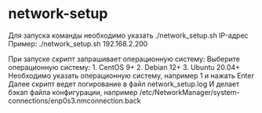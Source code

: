 # network-setup

Для запуска команды необходимо указать ./network_setup.sh IP-адрес
Пример: ./network_setup.sh 192.168.2.200

При запуске скрипт запрашивает операционную систему:
Выберите операционную систему: 1. CentOS 9+ 2. Debian 12+ 3. Ubuntu 20.04+
Необходимо указать операционную систему, например 1 и нажать Enter
Далее скрипт ведет логирование в файл network_setup.log
И делает бэкап файла конфигурации, например /etc/NetworkManager/system-connections/enp0s3.nmconnection.back
